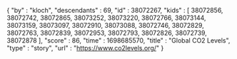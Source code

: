 {
  "by" : "kloch",
  "descendants" : 69,
  "id" : 38072267,
  "kids" : [ 38072856, 38072742, 38072865, 38073252, 38073220, 38072766, 38073144, 38073159, 38073097, 38072910, 38073088, 38072746, 38072829, 38072763, 38072839, 38072953, 38072793, 38072826, 38072739, 38072878 ],
  "score" : 86,
  "time" : 1698685570,
  "title" : "Global CO2 Levels",
  "type" : "story",
  "url" : "https://www.co2levels.org/"
}
